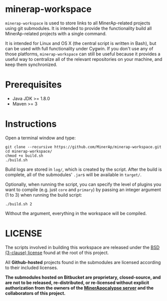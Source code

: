 # minerap-workspace

`minerap-workspace` is used to store links to all MinerAp-related projects using git submodules.
It is intended to provide the functionality build all MinerAp-related projects with a single command.

It is intended for Linux and OS X (the central script is written in Bash), but can be used with full functionality under Cygwin. If you don't use any of those platforms, `minerap-workspace` can still be useful because it provides a useful way to centralize all of the relevant repositories on your machine, and keep them synchronized.

# Prerequisites

* Java JDK >= 1.8.0
* Maven >= 3

# Instructions

Open a terminal window and type:
    
    git clone --recursive https://github.com/MinerAp/minerap-workspace.git
    cd minerap-workspace/
    chmod +x build.sh
    ./build.sh

Build logs are stored in `log/`, which is created by the script.
After the build is complete, all of the submodules' `.jar`s will be available in `target/`.

Optionally, when running the script, you can specify the level of plugins you want to compile (e.g. just `core` and `primary`) by passing an integer argument (1 to 3) when running the build script:

    ./build.sh 2

Without the argument, everything in the workspace will be compiled.

# LICENSE

The scripts involved in building this workspace are released under the [BSD (3-clause) license](https://github.com/MinerAp/minerap-workspace/blob/master/LICENSE) found at the root of this project.

All **Github-hosted** projects found in the submodules are licensed according to their included licenses.

**The submodules hosted on Bitbucket are proprietary, closed-source, and are not to be released, re-distributed, or re-licensed without explicit authorization from the owners of the [MinerApocalypse server](https://minerap.com) and the collaborators of this project.**

